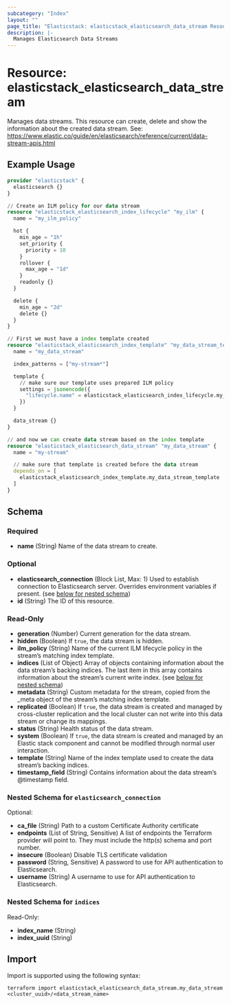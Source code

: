 ```yaml
---
subcategory: "Index"
layout: ""
page_title: "Elasticstack: elasticstack_elasticsearch_data_stream Resource"
description: |-
  Manages Elasticsearch Data Streams
---
```


# Resource: elasticstack_elasticsearch_data_stream

Manages data streams. This resource can create, delete and show the information about the created data stream. See: https://www.elastic.co/guide/en/elasticsearch/reference/current/data-stream-apis.html

## Example Usage

```terraform
provider "elasticstack" {
  elasticsearch {}
}

// Create an ILM policy for our data stream
resource "elasticstack_elasticsearch_index_lifecycle" "my_ilm" {
  name = "my_ilm_policy"

  hot {
    min_age = "1h"
    set_priority {
      priority = 10
    }
    rollover {
      max_age = "1d"
    }
    readonly {}
  }

  delete {
    min_age = "2d"
    delete {}
  }
}

// First we must have a index template created
resource "elasticstack_elasticsearch_index_template" "my_data_stream_template" {
  name = "my_data_stream"

  index_patterns = ["my-stream*"]

  template {
    // make sure our template uses prepared ILM policy
    settings = jsonencode({
      "lifecycle.name" = elasticstack_elasticsearch_index_lifecycle.my_ilm.name
    })
  }

  data_stream {}
}

// and now we can create data stream based on the index template
resource "elasticstack_elasticsearch_data_stream" "my_data_stream" {
  name = "my-stream"

  // make sure that template is created before the data stream
  depends_on = [
    elasticstack_elasticsearch_index_template.my_data_stream_template
  ]
}
```

<!-- schema generated by tfplugindocs -->
## Schema

### Required

- **name** (String) Name of the data stream to create.

### Optional

- **elasticsearch_connection** (Block List, Max: 1) Used to establish connection to Elasticsearch server. Overrides environment variables if present. (see [below for nested schema](#nestedblock--elasticsearch_connection))
- **id** (String) The ID of this resource.

### Read-Only

- **generation** (Number) Current generation for the data stream.
- **hidden** (Boolean) If `true`, the data stream is hidden.
- **ilm_policy** (String) Name of the current ILM lifecycle policy in the stream’s matching index template.
- **indices** (List of Object) Array of objects containing information about the data stream’s backing indices. The last item in this array contains information about the stream’s current write index. (see [below for nested schema](#nestedatt--indices))
- **metadata** (String) Custom metadata for the stream, copied from the _meta object of the stream’s matching index template.
- **replicated** (Boolean) If `true`, the data stream is created and managed by cross-cluster replication and the local cluster can not write into this data stream or change its mappings.
- **status** (String) Health status of the data stream.
- **system** (Boolean) If `true`, the data stream is created and managed by an Elastic stack component and cannot be modified through normal user interaction.
- **template** (String) Name of the index template used to create the data stream’s backing indices.
- **timestamp_field** (String) Contains information about the data stream’s @timestamp field.

<a id="nestedblock--elasticsearch_connection"></a>
### Nested Schema for `elasticsearch_connection`

Optional:

- **ca_file** (String) Path to a custom Certificate Authority certificate
- **endpoints** (List of String, Sensitive) A list of endpoints the Terraform provider will point to. They must include the http(s) schema and port number.
- **insecure** (Boolean) Disable TLS certificate validation
- **password** (String, Sensitive) A password to use for API authentication to Elasticsearch.
- **username** (String) A username to use for API authentication to Elasticsearch.


<a id="nestedatt--indices"></a>
### Nested Schema for `indices`

Read-Only:

- **index_name** (String)
- **index_uuid** (String)

## Import

Import is supported using the following syntax:

```shell
terraform import elasticstack_elasticsearch_data_stream.my_data_stream <cluster_uuid>/<data_stream_name>
```
